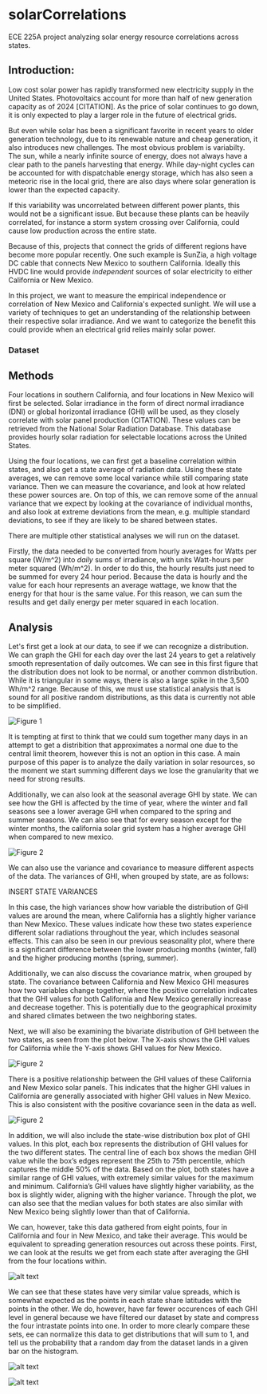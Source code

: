 # solarCorrelations
ECE 225A project analyzing solar energy resource correlations across states.

 ## Introduction:
Low cost solar power has rapidly transformed new electricity supply in the United States.
Photovoltaics account for more than half of new generation capacity as of 2024 [CITATION]. As the
price of solar continues to go down, it is only expected to play a larger role in the future of electrical grids.

But even while solar has been a significant favorite in recent years to older generation technology, due to its renewable
nature and cheap generation, it also introduces new challenges. The most obvious problem is variabilty. The sun, while
a nearly infinite source of energy, does not always have a clear path to the panels harvesting that energy. While day-night
cycles can be accounted for with dispatchable energy storage, which has also seen a meteoric rise in the local grid,
there are also days where solar generation is lower than the expected capacity.

If this variability was uncorrelated between different power plants, this would not be a significant issue.
But because these plants can be heavily correlated, for instance a storm system crossing over California, could
cause low production across the entire state.

Because of this, projects that connect the grids of different regions have become more popular recently. One such example is SunZia,
a high voltage DC cable that connects New Mexico to southern California. Ideally this HVDC line would provide *independent* sources of
solar electricity to either California or New Mexico.

In this project, we want to measure the empirical independence or correlation of New Mexico and California's expected sunlight.
We will use a variety of techniques to get an understanding of the relationship between their respective solar irradiance. And we want to
categorize the benefit this could provide when an electrical grid relies mainly solar power.
 ### Dataset

 ## Methods

Four locations in southern California, and four locations in New Mexico will first be selected. Solar irradiance in the form of
direct normal irradiance (DNI) or global horizontal irradiance (GHI) will be used, as they closely correlate with solar panel production
(CITATION). These values can be retrieved from the National Solar Radiation Database. This database provides hourly solar radiation for
selectable locations across the United States.

Using the four locations, we can first get a baseline correlation within states, and also get a state average of radiation data.
Using these state averages, we can remove some local variance while still comparing state variance. Then we can measure the covariance,
and look at how related these power sources are. On top of this, we can remove some of the annual variance that we expect by looking
at the covariance of individual months, and also look at extreme deviations from the mean, e.g. multiple standard deviations, to see if
they are likely to be shared between states.

There are multiple other statistical analyses we will run on the dataset.

Firstly, the data needed to be converted from hourly averages for Watts per square (W/m^2) into *daily* sums of irradiance, with units Watt-hours per meter squared (Wh/m^2). In order to do this,
the hourly results just need to be summed for every 24 hour period. Because the data is hourly and the value for each hour represents an
average wattage, we know that the energy for that hour is the same value. For this reason, we can sum the results and get daily energy
per meter squared in each location.

## Analysis

Let's first get a look at our data, to see if we can recognize a distribution. We can graph the GHI for each day over the last
24 years to get a relatively smooth representation of daily outcomes. We can see in this first figure that the distribution does
not look to be normal, or another common distribution. While it is triangular in some ways, there is also a large spike in the 3,500 Wh/m^2 range. Because of this, we must use statistical analysis that is sound for all positive random distributions, as this data is
currently not able to be simplified.


![Figure 1](images/GHI_all_days.png)

It is tempting at first to think that we could sum together many days in an attempt to get a distribition that approximates a normal one due to the central limit theorem, however this is not an option in this case. A main purpose of this paper is to analyze the daily variation in solar resources, so the moment we start summing different days we lose the granularity that we need for strong results.

Additionally, we can also look at the seasonal average GHI by state. We can see how the GHI is affected by the time of year, where the winter and fall seasons see a lower average GHI when compared to the spring and summer seasons. We can also see that for every season except for the winter months, the california solar grid system has a higher average GHI when compared to new mexico. 

![Figure 2](images/seasonal_plot.png)


We can also use the variance and covariance to measure different aspects of the data. The variances of GHI, when grouped by state,  are as follows:

INSERT STATE VARIANCES 

In this case, the high variances show how variable the distribution of GHI values are around the mean, where California has a slightly higher variance than New Mexico. These values indicate how these two states experience different solar radiations throughout the year, which includes seasonal effects. This can also be seen in our previous seasonality plot, where there is a significant difference between the lower producing months (winter, fall) and the higher producing months (spring, summer).

Additionally, we can also discuss the covariance matrix, when grouped by state. The covariance between California and New Mexico GHI measures how two variables change together, where the positive correlation indicates that the GHI values for both California and New Mexico generally increase and decrease together. This is potentially due to the geographical proximity and shared climates between the two neighboring states. 


Next, we will also be examining the bivariate distribution of GHI between the two states, as seen from the plot below. The X-axis shows the GHI values for California while the Y-axis shows GHI values for New Mexico.

![Figure 2](images/bivariate_plot.png)


There is a positive relationship between the GHI values of these California and New Mexico solar panels. This indicates that the higher GHI values in California are generally associated with higher GHI values in New Mexico. This is also consistent with the positive covariance seen in the data as well.

![Figure 2](images/boxplot.png)

In addition, we will also include the state-wise distribution box plot of GHI values. In this plot, each box represents the distribution of GHI values for the two different states. The central line of each box shows the median GHI value while the box’s edges represent the 25th to 75th percentile, which captures the middle 50% of the data. Based on the plot, both states have a similar range of GHI values, with extremely similar values for the maximum and minimum. California’s GHI values have slightly higher variability, as the box is slightly wider, aligning with the higher variance. Through the plot, we can also see that the median values for both states are also similar with New Mexico being slightly lower than that of California. 


We can, however, take this data gathered from eight points, four in California and four in New Mexico, and take their average. This would be equivalent to spreading generation resources out across these points. First, we can look at the results we get from each state after averaging the GHI from the four locations within.

![alt text](images/GHI_state_average.png)

We can see that these states have very similar value spreads, which is somewhat expected as the points in each state share latitudes with the points in the other. We do, however, have far fewer occurences of each GHI level in general because we have filtered our dataset by state and compress the four intrastate points into one. In order to more clearly compare these sets, ee can normalize this data to get distributions that will sum to 1, and tell us the probability that a random day from the dataset lands in a given bar on the histogram.

![alt text](images/GHI_all_norm_1p.png)

![alt text](images/state_GHI_norm_1p.png)

